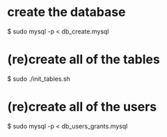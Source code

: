 # create the database
  $ sudo mysql -p < db_create.mysql

# (re)create all of the tables 
  $ sudo ./init_tables.sh

# (re)create all of the users 
  $ sudo mysql -p < db_users_grants.mysql
